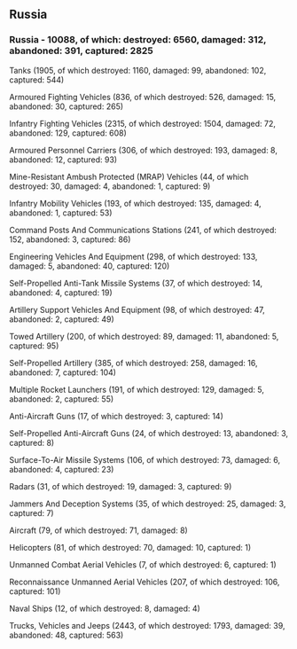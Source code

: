 
 
 ## Russia
 
 ### Russia - 10088, of which: destroyed: 6560, damaged: 312, abandoned: 391, captured: 2825

 

 

 Tanks (1905, of which destroyed: 1160, damaged: 99, abandoned: 102, captured: 544)

 Armoured Fighting Vehicles (836, of which destroyed: 526, damaged: 15, abandoned: 30, captured: 265)

 Infantry Fighting Vehicles (2315, of which destroyed: 1504, damaged: 72, abandoned: 129, captured: 608)

 Armoured Personnel Carriers (306, of which destroyed: 193, damaged: 8, abandoned: 12, captured: 93)

 Mine-Resistant Ambush Protected (MRAP) Vehicles (44, of which destroyed: 30, damaged: 4, abandoned: 1, captured: 9)

 Infantry Mobility Vehicles (193, of which destroyed: 135, damaged: 4, abandoned: 1, captured: 53)

 Command Posts And Communications Stations (241, of which destroyed: 152, abandoned: 3, captured: 86)

 Engineering Vehicles And Equipment (298, of which destroyed: 133, damaged: 5, abandoned: 40, captured: 120)

 Self-Propelled Anti-Tank Missile Systems (37, of which destroyed: 14, abandoned: 4, captured: 19)

 Artillery Support Vehicles And Equipment (98, of which destroyed: 47, abandoned: 2, captured: 49)

 Towed Artillery (200, of which destroyed: 89, damaged: 11, abandoned: 5, captured: 95)

 Self-Propelled Artillery (385, of which destroyed: 258, damaged: 16, abandoned: 7, captured: 104)

 Multiple Rocket Launchers (191, of which destroyed: 129, damaged: 5, abandoned: 2, captured: 55)

 Anti-Aircraft Guns (17, of which destroyed: 3, captured: 14)

 Self-Propelled Anti-Aircraft Guns (24, of which destroyed: 13, abandoned: 3, captured: 8)

 Surface-To-Air Missile Systems (106, of which destroyed: 73, damaged: 6, abandoned: 4, captured: 23)

 Radars (31, of which destroyed: 19, damaged: 3, captured: 9)

 Jammers And Deception Systems (35, of which destroyed: 25, damaged: 3, captured: 7)

 Aircraft (79, of which destroyed: 71, damaged: 8)

 Helicopters (81, of which destroyed: 70, damaged: 10, captured: 1)

 Unmanned Combat Aerial Vehicles (7, of which destroyed: 6, captured: 1)

 Reconnaissance Unmanned Aerial Vehicles (207, of which destroyed: 106, captured: 101)

 Naval Ships (12, of which destroyed: 8, damaged: 4)

 Trucks, Vehicles and Jeeps (2443, of which destroyed: 1793, damaged: 39, abandoned: 48, captured: 563)

